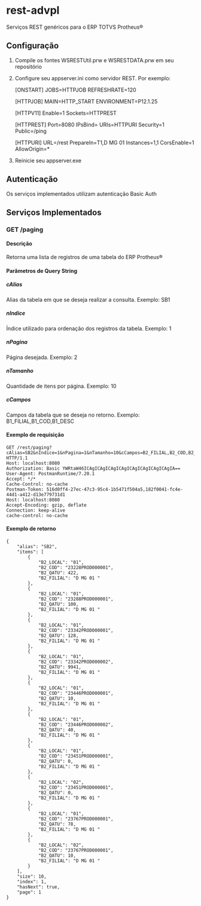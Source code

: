 # rest-advpl
 Serviços REST genéricos para o ERP TOTVS Protheus®

 ## Configuração

 1) Compile os fontes WSRESTUtil.prw e WSRESTDATA.prw em seu repositório
 
 2) Configure seu appserver.ini como servidor REST. Por exemplo:
    
    [ONSTART]
    JOBS=HTTPJOB
    REFRESHRATE=120

    [HTTPJOB]
    MAIN=HTTP_START
    ENVIRONMENT=P12.1.25

    [HTTPV11]
    Enable=1
    Sockets=HTTPREST

    [HTTPREST] 
    Port=8080
    IPsBind=
    URIs=HTTPURI
    Security=1
    Public=/ping

    [HTTPURI]
    URL=/rest
    PrepareIn=T1,D MG 01
    Instances=1,1
    CorsEnable=1
    AllowOrigin=*

 3) Reinicie seu appserver.exe

 ## Autenticação

 Os serviços implementados utilizam autenticação Basic Auth

 ## Serviços Implementados

 ### GET /paging

 #### Descrição

 Retorna uma lista de registros de uma tabela do ERP Protheus®

 #### Parâmetros de Query String

 ##### cAlias

 Alias da tabela em que se deseja realizar a consulta. Exemplo: SB1

 ##### nIndice

 Índice utilizado para ordenação dos registros da tabela. Exemplo: 1

 ##### nPagina

 Página desejada. Exemplo: 2

 ##### nTamanho

 Quantidade de itens por página. Exemplo: 10

 ##### cCampos

 Campos da tabela que se deseja no retorno. Exemplo: B1_FILIAL,B1_COD,B1_DESC

 #### Exemplo de requisição

    GET /rest/paging?cAlias=SB2&nIndice=1&nPagina=1&nTamanho=10&cCampos=B2_FILIAL,B2_COD,B2_LOCAL,B2_QATU HTTP/1.1
    Host: localhost:8080
    Authorization: Basic YWRtaW46ICAgICAgICAgICAgICAgICAgICAgICAgIA==
    User-Agent: PostmanRuntime/7.20.1
    Accept: */*
    Cache-Control: no-cache
    Postman-Token: 516d0ff4-27ec-47c3-95c4-1b5471f504a5,182f0041-fc4e-44d1-a412-d13e779731d1
    Host: localhost:8080
    Accept-Encoding: gzip, deflate
    Connection: keep-alive
    cache-control: no-cache

#### Exemplo de retorno

    {
        "alias": "SB2",
        "items": [
            {
                "B2_LOCAL": "01",
                "B2_COD": "23228PROD000001",
                "B2_QATU": 422,
                "B2_FILIAL": "D MG 01 "
            },
            {
                "B2_LOCAL": "01",
                "B2_COD": "23288PROD000001",
                "B2_QATU": 100,
                "B2_FILIAL": "D MG 01 "
            },
            {
                "B2_LOCAL": "01",
                "B2_COD": "23342PROD000001",
                "B2_QATU": 128,
                "B2_FILIAL": "D MG 01 "
            },
            {
                "B2_LOCAL": "01",
                "B2_COD": "23342PROD000002",
                "B2_QATU": 9941,
                "B2_FILIAL": "D MG 01 "
            },
            {
                "B2_LOCAL": "01",
                "B2_COD": "23446PROD000001",
                "B2_QATU": 10,
                "B2_FILIAL": "D MG 01 "
            },
            {
                "B2_LOCAL": "01",
                "B2_COD": "23446PROD000002",
                "B2_QATU": 40,
                "B2_FILIAL": "D MG 01 "
            },
            {
                "B2_LOCAL": "01",
                "B2_COD": "23451PROD000001",
                "B2_QATU": 0,
                "B2_FILIAL": "D MG 01 "
            },
            {
                "B2_LOCAL": "02",
                "B2_COD": "23451PROD000001",
                "B2_QATU": 0,
                "B2_FILIAL": "D MG 01 "
            },
            {
                "B2_LOCAL": "01",
                "B2_COD": "23767PROD000001",
                "B2_QATU": 78,
                "B2_FILIAL": "D MG 01 "
            },
            {
                "B2_LOCAL": "02",
                "B2_COD": "23767PROD000001",
                "B2_QATU": 10,
                "B2_FILIAL": "D MG 01 "
            }
        ],
        "size": 10,
        "index": 1,
        "hasNext": true,
        "page": 1
    }
